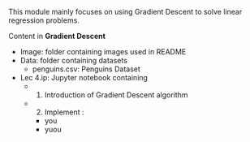 This module mainly focuses on using Gradient Descent to solve linear regression problems.

Content in **Gradient Descent**
* Image: folder containing images used in README
* Data: folder containing datasets
  - penguins.csv: Penguins Dataset
* Lec 4.ip: Jupyter notebook containing 
  - 1) Introduction of Gradient Descent algorithm
  - 2) Implement :
    * you
    * yuou
